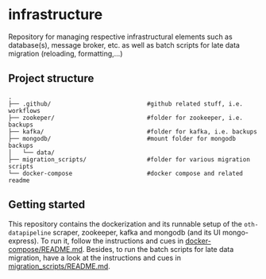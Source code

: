 # infrastructure
Repository for managing respective infrastructural elements such as database(s), message broker, etc. as well as batch scripts for late data migration (reloading, formatting,...)

## Project structure
```
.                                                                                     
├── .github/                           #github related stuff, i.e. workflows                                                                                     
├── zookeper/                          #folder for zookeeper, i.e. backups                                                                                     
├── kafka/                             #folder for kafka, i.e. backups                                                                                     
├── mongodb/                           #mount folder for mongodb backups                                                                                     
│   └── data/                                                                                     
├── migration_scripts/                 #folder for various migration scripts                                                                                     
└── docker-compose                     #docker compose and related readme
```
## Getting started
This repository contains the dockerization and its runnable setup of the `oth-datapipeline` scraper, zookeeper, kafka and mongodb (and its UI mongo-express).
To run it, follow the instructions and cues in [docker-compose/README.md](docker-compose/README.md). Besides, to run the batch scripts for late data migration, have a look at the instructions and cues in [migration_scripts/README.md](migration_scripts/README.md).
